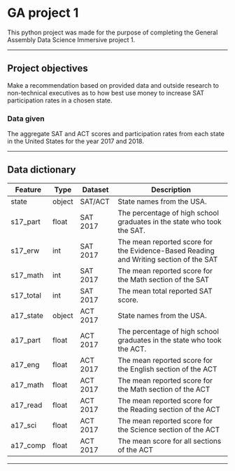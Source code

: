 # GA project 1

This python project was made for the purpose of completing the General Assembly Data Science Immersive project 1.

---

## Project objectives

Make a recommendation based on provided data and outside research to non-technical executives as to how best use money to increase SAT participation rates in a chosen state.

### Data given

The aggregate SAT and ACT scores and participation rates from each state in the United States for the year 2017 and 2018.

---

## Data dictionary

|Feature|Type|Dataset|Description|
|---|---|---|---|
|state|object|SAT/ACT|State names from the USA.|
|s17_part|float|SAT 2017|The percentage of high school graduates in the state who took the SAT.|
|s17_erw|int|SAT 2017|The mean reported score for the Evidence-Based Reading and Writing section of the SAT|
|s17_math|int|SAT 2017|The mean reported score for the Math section of the SAT|
|s17_total|int|SAT 2017|The mean total reported SAT score.|
|a17_state|object|ACT 2017|State names from the USA.|
|a17_part|float|ACT 2017|The percentage of high school graduates in the state who took the ACT.|
|a17_eng|float|ACT 2017|The mean reported score for the English section of the ACT|
|a17_math|float|ACT 2017|The mean reported score for the Math section of the ACT|
|a17_read|float|ACT 2017|The mean reported score for the Reading section of the ACT|
|a17_sci|float|ACT 2017|The mean reported score for the Science section of the ACT|
|a17_comp|float|ACT 2017|The mean score for all sections of the ACT|

---
